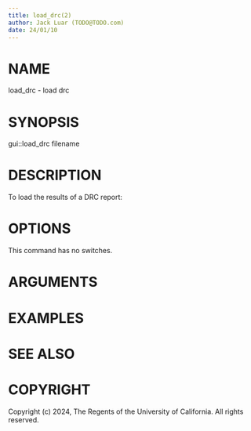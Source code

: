 ```yaml
---
title: load_drc(2)
author: Jack Luar (TODO@TODO.com)
date: 24/01/10
---
```


# NAME

load_drc - load drc

# SYNOPSIS

gui::load_drc filename


# DESCRIPTION

To load the results of a DRC report:

# OPTIONS

This command has no switches.

# ARGUMENTS

# EXAMPLES

# SEE ALSO

# COPYRIGHT

Copyright (c) 2024, The Regents of the University of California. All rights reserved.
